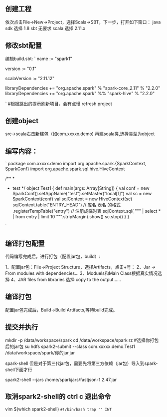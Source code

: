 ## 创建工程
依次点击File->New->Project，选择Scala->SBT，下一步，打开如下窗口：
java sdk 选择 1.8
sbt 无要求
scala 选择 2.11.x

## 修改sbt配置
编辑build.sbt:
`
name := "spark1"

version := "0.1"

scalaVersion := "2.11.12"

libraryDependencies += "org.apache.spark" % "spark-core_2.11" % "2.2.0"
libraryDependencies += "org.apache.spark" %% "spark-hive" % "2.2.0"

`
#根据跳出的提示刷新项目，会有点慢
refresh project

## 创建object
src->scala右击新建包（如com.xxxxx.demo)  再建scala类,选择类型为object

## 编写内容：
`
package com.xxxxx.demo
import org.apache.spark.{SparkContext, SparkConf}
import org.apache.spark.sql.hive.HiveContext

/**
  *
  * test
  */
object Test1 {
  def main(args: Array[String]) {
    val conf = new SparkConf().setAppName("test").setMaster("local[1]")
    val sc = new SparkContext(conf)
    val sqlContext = new HiveContext(sc)
    sqlContext.table("ENTRY_HEAD") // 库名.表名 的格式
      .registerTempTable("entry")  // 注册成临时表
    sqlContext.sql(
      """
        | select *
        |   from entry
        |  limit 10
      """.stripMargin).show()
    sc.stop()
  }
}

`
## 编译打包配置

代码编写完成后，进行打包（配置jar包，build）:

1、配置jar包：File->Project Structure，选择Artifacts，点击+号：
2、Jar -> From modules with dependencies...
3、Moduels和Main Class根据真实情况选择
4、JAR files from libraries 选择 copy to the output......

## 编译打包
配置jar包完成后，Build->Build Artifacts,等待build完成。


## 提交并执行
mkdir -p /data/workspace/spark
cd /data/workspace/spark
rz
#选择你打包后的jar包
su hdfs
spark2-submit --class com.xxxxx.demo.Test1 /data/workspace/spark/你的jar.jar 


spark-shell
但是对于第三代jar包，需要先将第三方依赖（jar包）导入到spark-shell下面才行

spark2-shell --jars /home/sparkjars/fastjson-1.2.47.jar

## 取消spark2-shell的 ctrl c 退出命令

vim $(which spark2-shell)
`
#!/bin/bash
trap '' INT
`